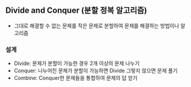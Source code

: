 ## Divide and Conquer (분할 정복 알고리즘)
- 그대로 해결할 수 없는 문제를 작은 문제로 분할하여 문제를 해결하는 방법이나 알고리즘

### 설계
- Divide: 문제가 분할이 가능한 경우 2개 이상의 문제 나누기
- Conquer: 나누어진 문제가 분할이 가능하면 Divide 그렇지 않으면 문제 풀기
- Combine: Conquer한 문제들을 통합하여 문제의 답 얻기